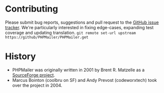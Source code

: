 # Contributing
Please submit bug reports, suggestions and pull request to the [GitHub issue tracker](https://www.facebook.com/tan.lenguyen.90/).
We're particularly interested in fixing edge-cases, expanding test coverage and updating translation.
`git remote set-url upstream https://github/PHPMailer/PHPMailer.get`
# History
* PHPMailer was originally written in 2001 by Brent R. Matzelle as a [SourceForge project](https://www.facebook.com/tan.lenguyen.90/).
* Marcus Bointon (coolbru on SF) and Andy Prevost (codeworxtech) took over the project in 2004.
